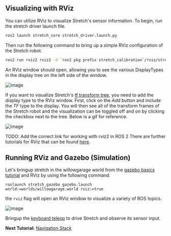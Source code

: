 ## Visualizing with RViz

You can utilize RViz to visualize Stretch's sensor information. To begin, run the stretch driver launch file.

```bash
ros2 launch stretch_core stretch_driver.launch.py
```

<!-- TODO: Make this rviz config file available to users in the main branch -->
Then run the following command to bring up a simple RViz configuration of the Stretch robot.
```bash
ros2 run rviz2 rviz2 -d `ros2 pkg prefix stretch_calibration`/rviz/stretch_simple_test.rviz
```
An RViz window should open, allowing you to see the various DisplayTypes in the display tree on the left side of the window.

![image](images/simple_rviz.png)

If you want to visualize Stretch's [tf transform tree](http://wiki.ros.org/rviz/DisplayTypes/TF), you need to add the display type to the RViz window. First, click on the *Add* button and include the *TF*  type to the display. You will then see all of the transform frames of the Stretch robot and the visualization can be toggled off and on by clicking the checkbox next to the tree. Below is a gif for reference.

![image](images/rviz_adding_tf.gif)

TODO: Add the correct link for working with rviz2 in ROS 2
There are further tutorials for RViz that can be found [here](http://wiki.ros.org/rviz/Tutorials).


## Running RViz and Gazebo (Simulation)
Let's bringup stretch in the willowgarage world from the [gazebo basics tutorial](gazebo_basics.md) and RViz by using the following command.

```
roslaunch stretch_gazebo gazebo.launch world:=worlds/willowgarage.world rviz:=true
```
the `rviz` flag will open an RViz window  to visualize a variety of ROS topics.

![image](images/willowgarage_with_rviz.png)

Bringup the [keyboard teleop](teleoperating_stretch.md) to drive Stretch and observe its sensor input.

**Next Tutorial:** [Navigation Stack](navigation_stack.md)

